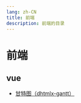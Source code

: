 ```yaml
---
lang: zh-CN
title: 前端
description: 前端的目录
---
```


# 前端

## vue

- [甘特图（dhtmlx-gantt）](./gannt.md)
